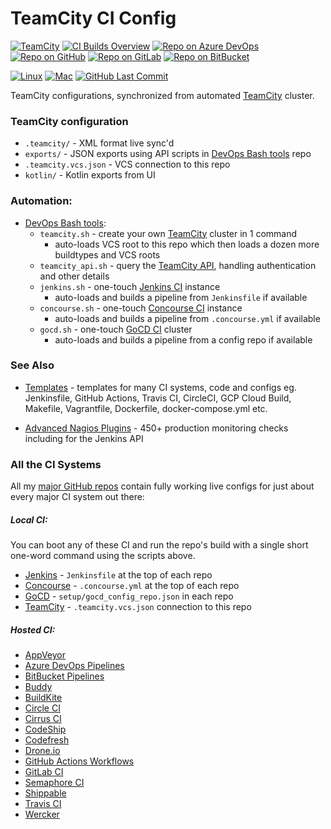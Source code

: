 TeamCity CI Config
==================

[![TeamCity](https://img.shields.io/badge/TeamCity-Configs-blue?logo=teamcity)](https://github.com/HariSekhon/TeamCity-CI)
[![CI Builds Overview](https://img.shields.io/badge/CI%20Builds-Overview%20Page-blue?logo=circleci)](https://bitbucket.org/harisekhon/devops-bash-tools/src/master/STATUS.md)
[![Repo on Azure DevOps](https://img.shields.io/badge/repo-Azure%20DevOps-0078D7?logo=azure%20devops)](https://dev.azure.com/harisekhon/GitHub/_git/TeamCity-CI)
[![Repo on GitHub](https://img.shields.io/badge/repo-GitHub-2088FF?logo=github)](https://github.com/HariSekhon/TeamCity-CI)
[![Repo on GitLab](https://img.shields.io/badge/repo-GitLab-FCA121?logo=gitlab)](https://gitlab.com/HariSekhon/TeamCity-CI)
[![Repo on BitBucket](https://img.shields.io/badge/repo-BitBucket-0052CC?logo=bitbucket)](https://bitbucket.org/HariSekhon/TeamCity-CI)

[![Linux](https://img.shields.io/badge/OS-Linux-blue?logo=linux)]()
[![Mac](https://img.shields.io/badge/OS-Mac-blue?logo=apple)]()
[![GitHub Last Commit](https://img.shields.io/github/last-commit/HariSekhon/TeamCity-CI?logo=github)](https://github.com/HariSekhon/TeamCity-CI/commits/master)

TeamCity configurations, synchronized from automated [TeamCity](https://www.jetbrains.com/teamcity/) cluster.


### TeamCity configuration

- `.teamcity/` - XML format live sync'd
- `exports/` - JSON exports using API scripts in [DevOps Bash tools](https://github.com/HariSekhon/DevOps-Bash-tools) repo
- `.teamcity.vcs.json` - VCS connection to this repo
- `kotlin/` - Kotlin exports from UI


### Automation:

- [DevOps Bash tools](https://github.com/HariSekhon/DevOps-Bash-tools):
  - `teamcity.sh` - create your own [TeamCity](https://www.jetbrains.com/teamcity/) cluster in 1 command
    - auto-loads VCS root to this repo which then loads a dozen more buildtypes and VCS roots
  - `teamcity_api.sh` - query the [TeamCity API](https://www.jetbrains.com/help/teamcity/rest-api.html), handling authentication and other details
  - `jenkins.sh` - one-touch [Jenkins CI](https://jenkins.io/) instance
     - auto-loads and builds a pipeline from `Jenkinsfile` if available
  - `concourse.sh` - one-touch [Concourse CI](https://concourse-ci.org/) instance
    - auto-loads and builds a pipeline from `.concourse.yml` if available
  - `gocd.sh` - one-touch [GoCD CI](https://www.gocd.org/) cluster
    - auto-loads and builds a pipeline from a config repo if available


### See Also

- [Templates](https://github.com/HariSekhon/Templates) - templates for many CI systems, code and configs eg. Jenkinsfile, GitHub Actions, Travis CI, CircleCI, GCP Cloud Build, Makefile, Vagrantfile, Dockerfile, docker-compose.yml etc.

- [Advanced Nagios Plugins](https://github.com/HariSekhon/Nagios-Plugins) - 450+ production monitoring checks including for the Jenkins API


### All the CI Systems

All my [major GitHub repos](https://github.com/HariSekhon) contain fully working live configs for just about every major CI system out there:

##### Local CI:

You can boot any of these CI and run the repo's build with a single short one-word command using the scripts above.

- [Jenkins](https://www.jenkins.io/) - `Jenkinsfile` at the top of each repo
- [Concourse](https://concourse-ci.org/) - `.concourse.yml` at the top of each repo
- [GoCD](https://www.gocd.org/) - `setup/gocd_config_repo.json` in each repo
- [TeamCity](https://www.jetbrains.com/teamcity/) - `.teamcity.vcs.json` connection to this repo

##### Hosted CI:

- [AppVeyor](https://www.appveyor.com/)
- [Azure DevOps Pipelines](https://dev.azure.com/)
- [BitBucket Pipelines](https://bitbucket.org/product/features/pipelines)
- [Buddy](https://buddy.works/)
- [BuildKite](https://buildkite.com/)
- [Circle CI](https://circleci.com/)
- [Cirrus CI](https://cirrus-ci.org/)
- [CodeShip](https://codeship.com/)
- [Codefresh](https://codefresh.io/)
- [Drone.io](https://drone.io/)
- [GitHub Actions Workflows](https://github.com/features/actions)
- [GitLab CI](https://docs.gitlab.com/ee/ci/)
- [Semaphore CI](https://semaphoreci.com/)
- [Shippable](https://www.shippable.com/)
- [Travis CI](https://travis-ci.org/)
- [Wercker](https://app.wercker.com/)
